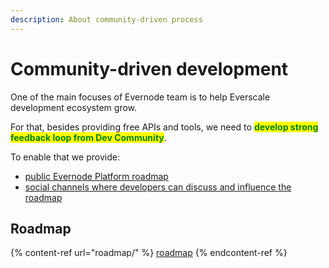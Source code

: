 ```yaml
---
description: About community-driven process
---
```


# Community-driven development

One of the main focuses of Evernode team is to help Everscale development ecosystem grow.&#x20;



For that, besides providing free APIs and tools, we need to <mark style="color:green;">**develop strong feedback loop from Dev Community**</mark>.

To enable that we provide:

* [public Evernode Platform roadmap](roadmap/)
* [social channels where developers can discuss and influence the roadmap](roadmap/discussions.md)

## Roadmap

{% content-ref url="roadmap/" %}
[roadmap](roadmap/)
{% endcontent-ref %}

